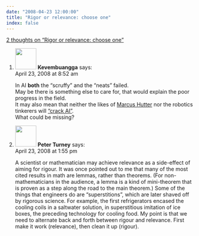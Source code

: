 ```yaml
---
date: "2008-04-23 12:00:00"
title: "Rigor or relevance: choose one"
index: false
---
```


[2 thoughts on &ldquo;Rigor or relevance: choose one&rdquo;](/lemire/blog/2008/04-23-rigor-or-relevance-choose-one)

<ol class="comment-list">
<li id="comment-49875" class="comment even thread-even depth-1">
<div class="comment-author vcard">
<img alt src="https://secure.gravatar.com/avatar/988ac6d9ab01c62c26ca83981a0e5e9a?s=56&#038;d=mm&#038;r=g" srcset="https://secure.gravatar.com/avatar/988ac6d9ab01c62c26ca83981a0e5e9a?s=112&#038;d=mm&#038;r=g 2x" class="avatar avatar-56 photo" height="56" width="56" decoding="async" /> <b class="fn">Kevembuangga</b> <span class="says">says:</span> </div>
<div class="comment-metadata"><time datetime="2008-04-23T08:52:05+00:00">April 23, 2008 at 8:52 am</time></a> </div>
<div class="comment-content">
<p>In AI <b>both</b> the &ldquo;scruffy&rdquo; and the &ldquo;neats&rdquo; failed.<br/>
May be there is something else to care for, that would explain the poor progress in the field.<br/>
It may also mean that neither the likes of <a href="http://www.hutter1.net/ai/uaibook.htm" rel="nofollow">Marcus Hutter</a> nor the robotics tinkerers will <a href="http://hunch.net/?p=324" rel="nofollow">&ldquo;crack AI&rdquo;</a>.<br/>
What could be missing?</p>
</div>
</li>
<li id="comment-49877" class="comment odd alt thread-odd thread-alt depth-1">
<div class="comment-author vcard">
<img alt src="https://secure.gravatar.com/avatar/eb2d858a6ccea692bf677ad2c66623ad?s=56&#038;d=mm&#038;r=g" srcset="https://secure.gravatar.com/avatar/eb2d858a6ccea692bf677ad2c66623ad?s=112&#038;d=mm&#038;r=g 2x" class="avatar avatar-56 photo" height="56" width="56" decoding="async" /> <b class="fn">Peter Turney</b> <span class="says">says:</span> </div>
<div class="comment-metadata"><time datetime="2008-04-23T13:55:26+00:00">April 23, 2008 at 1:55 pm</time></a> </div>
<div class="comment-content">
<p>A scientist or mathematician may achieve relevance as a side-effect of aiming for rigour. It was once pointed out to me that many of the most cited results in math are lemmas, rather than theorems. (For non-mathematicians in the audience, a lemma is a kind of mini-theorem that is proven as a step along the road to the main theorem.) Some of the things that engineers do are &ldquo;superstitions&rdquo;, which are later shaved off by rigorous science. For example, the first refrigerators encased the cooling coils in a saltwater solution, in superstitious imitation of ice boxes, the preceding technology for cooling food. My point is that we need to alternate back and forth between rigour and relevance. First make it work (relevance), then clean it up (rigour).</p>
</div>
</li>
</ol>
